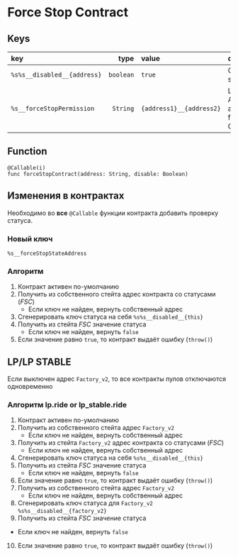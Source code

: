 # Force Stop Contract


## Keys
| key                         |      type | value                    | description                                       |
| :-------------------------- | --------: | :----------------------- | :------------------------------------------------ |
| `%s%s__disabled__{address}` | `boolean` | `true`                   | Contract status                                   |
| `%s__forceStopPermission`   |  `String` | `{address1}__{address2}` | List of Addresses allowed to force stop Contracts |


## Function
```
@Callable(i)
func forceStopContract(address: String, disable: Boolean)
```

## Изменения в контрактах
Необходимо во **все** `@Callable` функции контракта добавить проверку статуса.

### Новый ключ
`%s__forceStopStateAddress`

### Алгоритм
1. Контракт активен по-умолчанию
2. Получить из собственного стейта адрес контракта со статусами (*FSC*)
   - Если ключ не найден, вернуть собственный адрес
3. Сгенерировать ключ статуса на себя `%s%s__disabled__{this}`
4. Получить из стейта *FSC* значение статуса
   - Если ключ не найден, вернуть `false`
5. Если значение равно `true`, то контракт выдаёт ошибку (`throw()`)


## LP/LP STABLE
Если выключен адрес `Factory_v2`, то все контракты пулов отключаются одновременно

### Алгоритм lp.ride or lp_stable.ride
1. Контракт активен по-умолчанию
2. Получить из собственного стейта адрес `Factory_v2`
   - Если ключ не найден, вернуть собственный адрес
3. Получить из стейта `Factory_v2` адрес контракта со статусами (*FSC*)
   - Если ключ не найден, вернуть собственный адрес
4. Сгенерировать ключ статуса на себя `%s%s__disabled__{this}`
5. Получить из стейта *FSC* значение статуса
   - Если ключ не найден, вернуть `false`
6. Если значение равно `true`, то контракт выдаёт ошибку (`throw()`)
7. Получить из собственного стейта адрес `Factory_v2`
   - Если ключ не найден, вернуть собственный адрес
8. Сгенерировать ключ статуса для `Factory_v2` `%s%s__disabled__{factory_v2}`
9.  Получить из стейта *FSC* значение статуса
   - Если ключ не найден, вернуть `false`
10. Если значение равно `true`, то контракт выдаёт ошибку (`throw()`)
